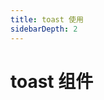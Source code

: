 ```yaml
---
title: toast 使用
sidebarDepth: 2
---
```


# toast 组件



<ClientOnly>
  <toast-demos></toast-demos>
</ClientOnly>